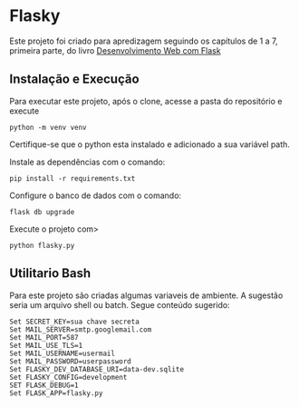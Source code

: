 # Flasky
Este projeto foi criado para apredizagem seguindo os capítulos de 1 a 7, primeira parte, do livro [Desenvolvimento Web com Flask](https://novatec.com.br/livros/desenvolvimento-web-com-flask/)

## Instalação e Execução
Para executar este projeto, após o clone, acesse a pasta do repositório e execute
```
python -m venv venv
```
Certifique-se que o python esta instalado e adicionado a sua variável path.

Instale as dependências com o comando:
```
pip install -r requirements.txt
```

Configure o banco de dados com o comando:
```
flask db upgrade
```

Execute o projeto com>
```
python flasky.py
```

## Utilitario Bash
Para este projeto são criadas algumas variaveis de ambiente. A sugestão seria um arquivo shell ou batch.
Segue conteúdo sugerido:

```
Set SECRET_KEY=sua chave secreta
Set MAIL_SERVER=smtp.googlemail.com
Set MAIL_PORT=587
Set MAIL_USE_TLS=1
Set MAIL_USERNAME=usermail
Set MAIL_PASSWORD=userpassword
Set FLASKY_DEV_DATABASE_URI=data-dev.sqlite
Set FLASKY_CONFIG=development
SET FLASK_DEBUG=1
Set FLASK_APP=flasky.py
```